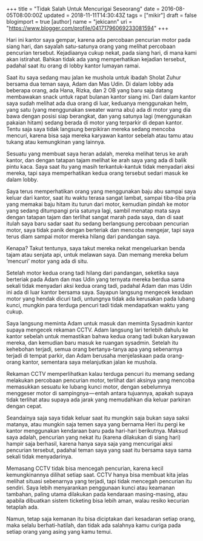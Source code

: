 +++
title = "Tidak Salah Untuk Mencurigai Seseorang"
date = 2016-08-05T08:00:00Z
updated = 2018-11-11T14:30:43Z
tags = ["mikir"]
draft = false
blogimport = true 
[author]
	name = "jekicann"
	uri = "https://www.blogger.com/profile/04171796069233081594"
+++

Hari ini kantor saya gempar, karena ada percobaan pencurian motor pada siang hari, dan sayalah satu-satunya orang yang melihat percobaan pencurian tersebut. Kejadiaanya cukup nekat, pada siang hari, di mana kami akan istirahat. Bahkan tidak ada yang memperhatikan kejadian tersebut, padahal saat itu orang di lobby kantor lumayan ramai.  
  
Saat itu saya sedang mau jalan ke mushola untuk ibadah Sholat Zuhur bersama dua teman saya, Adam dan Mas Udin. Di dalam lobby ada beberapa orang, ada Hana, Rizka, dan 2 OB yang baru saja datang membawakan snack untuk rapat bulanan kantor siang ini. Dari dalam kantor saya sudah melihat ada dua orang di luar, keduanya menggunakan helm, yang satu (yang menggunakan sweater warna abu) ada di motor yang dia bawa dengan posisi siap berangkat, dan yang satunya lagi (menggunakan pakaian hitam) sedang berada di motor yang terparkir di depan kantor. Tentu saja saya tidak langsung berpikiran mereka sedang mencoba mencuri, karena bisa saja mereka karyawan kantor sebelah atau tamu atau tukang atau kemungkinan yang lainnya.  
  

Sesuatu yang membuat saya heran adalah, mereka melihat terus ke arah kantor, dan dengan tatapan tajam melihat ke arah saya yang ada di balik pintu kaca. Saya saat itu yang masih terkantuk-kantuk tidak menyadari aksi mereka, tapi saya memperhatikan kedua orang tersebut sedari masuk ke dalam lobby.  
  
Saya terus memperhatikan orang yang menggunakan baju abu sampai saya keluar dari kantor, saat itu waktu terasa sangat lambat, sampai tiba-tiba pria yang memakai baju hitam itu turun dari motor, kemudian pindah ke motor yang sedang ditumpangi pria satunya lagi, sambil menatap mata saya dengan tatapan tajam dan terlihat sangat marah pada saya, dan di saat itulah saya baru sadar saat itu sedang berlangsung percobaan pencurian motor, saya tidak panik dengan berteriak dan mencoba mengejar, tapi saya terus diam sampai motor mereka hilang dari pandangan saya.  
  
Kenapa? Takut tentunya, saya takut mereka nekat mengeluarkan benda tajam atau senjata api, untuk melawan saya. Dan memang mereka belum ‘mencuri’ motor yang ada di situ.  
  
Setelah motor kedua orang tadi hilang dari pandangan, seketika saya berteriak pada Adam dan mas Udin yang ternyata mereka berdua sama sekali tidak menyadari aksi kedua orang tadi, padahal Adam dan mas Udin ini ada di luar kantor bersama saya. Sayapun langsung mengecek keadaan motor yang hendak dicuri tadi, untungnya tidak ada kerusakan pada lubang kunci, mungkin para terduga pencuri tadi tidak mendapatkan waktu yang cukup.  
  
Saya langsung meminta Adam untuk masuk dan meminta Sysadmin kantor supaya mengecek rekaman CCTV. Adam langsung lari terlebih dahulu ke kantor sebelah untuk memastikan bahwa kedua orang tadi bukan karyawan mereka, dan kemudian baru masuk ke ruangan sysadmin. Setelah itu kehebohan terjadi, semua orang bertanya-tanya apa yang sebenarnya terjadi di tempat parkir, dan Adam berusaha menjelaskaan pada orang-orang kantor, sementara saya melanjutkan jalan ke mushola.  
  
Rekaman CCTV memperlihatkan kalau terduga pencuri itu memang sedang melakukan percobaan pencurian motor, terlihat dari aksinya yang mencoba memasukkan sesuatu ke lubang kunci motor, dengan sebelumnya menggeser motor di sampingnya — entah antara tujuannya, apakah supaya tidak terlihat atau supaya ada jarak yang memudahkan dia keluar parkiran dengan cepat.  
  
Seandainya saja saya tidak keluar saat itu mungkin saja bukan saya saksi matanya, atau mungkin saja temen saya yang bernama Heri itu pergi ke kantor menggunakan kendaraan baru pada hari-hari berikutnya. Maksud saya adalah, pencurian yang nekat itu (karena dilakukan di siang hari) hampir saja berhasil, karena hanya saya saja yang mencurigai aksi pencurian tersebut, padahal teman saya yang saat itu bersama saya sama sekali tidak menyadarinya.  
  
Memasang CCTV tidak bisa mencegah pencurian, karena kecil kemungkinannya dilihat setiap saat. CCTV hanya bisa membuat kita jelas melihat situasi sebenarnya yang terjadi, tapi tidak mencegah pencurian itu sendiri. Saya lebih menyarankan penggunaan kunci atau keamanan tambahan, paling utama dilakukan pada kendaraan masing-masing, atau apabila dibuatkan sistem ticketing bisa lebih aman, walau resiko kecurian tetaplah ada.  
  
Namun, tetap saja kemanan itu bisa diciptakan dari kesadaran setiap orang, maka selalu berhati-hatilah, dan tidak ada salahnya kamu curiga pada setiap orang yang asing yang kamu temui.
